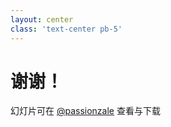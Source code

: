 ```yaml
---
layout: center
class: 'text-center pb-5'
---
```


# 谢谢！

幻灯片可在 [@passionzale](https://github.com/passionzale/talks) 查看与下载
